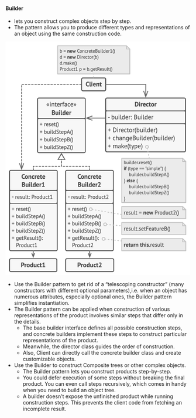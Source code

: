 #### **Builder**

- lets you construct complex objects step by step.
- The pattern allows you to produce different types and representations of an object using the same construction code.


![structure-2x-builder.png](../../../../../diagrams/structure-2x-builder.png)


- Use the Builder pattern to get rid of a “telescoping constructor” (many constructors with different optional parameters),i.e. when an object has numerous attributes, especially optional ones, the Builder pattern simplifies instantiation.
- The Builder pattern can be applied when construction of various representations of the product involves similar steps that differ only in the details.
  - The base builder interface defines all possible construction steps, and concrete builders implement these steps to construct particular representations of the product.
  - Meanwhile, the director class guides the order of construction.
  - Also, Client can directly call the concrete builder class and create customizable objects.
- Use the Builder to construct Composite trees or other complex objects.
  - The Builder pattern lets you construct products step-by-step.
  - You could defer execution of some steps without breaking the final product. You can even call steps recursively, which comes in handy when you need to build an object tree.
  - A builder doesn’t expose the unfinished product while running construction steps. This prevents the client code from fetching an incomplete result.

